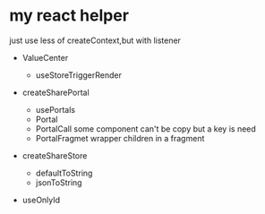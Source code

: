 # my react helper

just use less of createContext,but with listener

* ValueCenter
  * useStoreTriggerRender
  
* createSharePortal
  * usePortals
  * Portal
  * PortalCall some component can't be copy but a key is need
  * PortalFragmet wrapper children in a fragment
  
* createShareStore
  * defaultToString
  * jsonToString

* useOnlyId